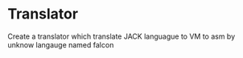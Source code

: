 # Translator
Create a translator which translate JACK languague to VM to asm by unknow langauge named falcon
